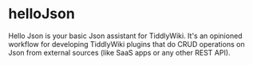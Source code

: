 # helloJson

Hello Json is your basic Json assistant for TiddlyWiki. It's an opinioned workflow for developing TiddlyWiki plugins that do CRUD operations on Json from external sources (like SaaS apps or any other REST API).